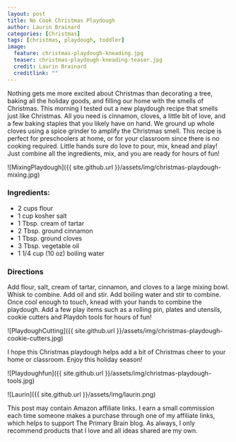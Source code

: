 ```yaml
---
layout: post
title: No Cook Christmas Playdough
author: Laurin Brainard
categories: [Christmas]
tags: [christmas, playdough, toddler]
image:
  feature: christmas-playdough-kneading.jpg
  teaser: christmas-playdough-kneading-teaser.jpg
  credit: Laurin Brainard
  creditlink: ""
---
```

Nothing gets me more excited about Christmas than decorating a tree, baking all the holiday goods, and filling our home with the smells of Christmas. This morning I tested out a new playdough recipe that smells just like Christmas. All you need is cinnamon, cloves, a little bit of love, and a few baking staples that you likely have on hand. We ground up whole cloves using a spice grinder to amplify the Christmas smell. This recipe is perfect for preschoolers at home, or for your classroom since there is no cooking required. Little hands sure do love to pour, mix, knead and play! Just combine all the ingredients, mix, and you are ready for hours of fun!

![MixingPlaydough]({{ site.github.url }}/assets/img/christmas-playdough-mixing.jpg)
### Ingredients:
- 2 cups flour
- 1 cup kosher salt
- 1 Tbsp. cream of tartar
- 2 Tbsp. ground cinnamon
- 1 Tbsp. ground cloves
- 3 Tbsp. vegetable oil
- 1 1/4 cup (10 oz) boiling water

### Directions
Add flour, salt, cream of tartar, cinnamon, and cloves to a large mixing bowl. Whisk to combine. Add oil and stir. Add boiling water and stir to combine. Once cool enough to touch, knead with your hands to combine the playdough. Add a few play items such as a rolling pin, plates and utensils, cookie cutters and Playdoh tools for hours of fun!

![PlaydoughCutting]({{ site.github.url }}/assets/img/christmas-playdough-cookie-cutters.jpg)

<script type="text/javascript">
amzn_assoc_placement = "adunit0";
amzn_assoc_search_bar = "false";
amzn_assoc_tracking_id = "theprimarybra-20";
amzn_assoc_ad_mode = "manual";
amzn_assoc_ad_type = "smart";
amzn_assoc_marketplace = "amazon";
amzn_assoc_region = "US";
amzn_assoc_title = "Christmas Playdough Materials";
amzn_assoc_linkid = "45683eaf7469cda7d5bcb3357db77d41";
amzn_assoc_asins = "B071942JCL,B001D1FJ2E,B0001M119G,B001GHYO44";
</script>
<script src="//z-na.amazon-adsystem.com/widgets/onejs?MarketPlace=US"></script>

I hope this Christmas playdough helps add a bit of Christmas cheer to your home or classroom. Enjoy this holiday season! 

![Playdoughfun]({{ site.github.url }}/assets/img/christmas-playdough-tools.jpg)

![Laurin]({{ site.github.url }}/assets/img/laurin.png)

This post may contain Amazon affiliate links. I earn a small commission each time someone makes a purchase through one of my affiliate links, which helps to support The Primary Brain blog. As always, I only recommend products that I love and all ideas shared are my own. 